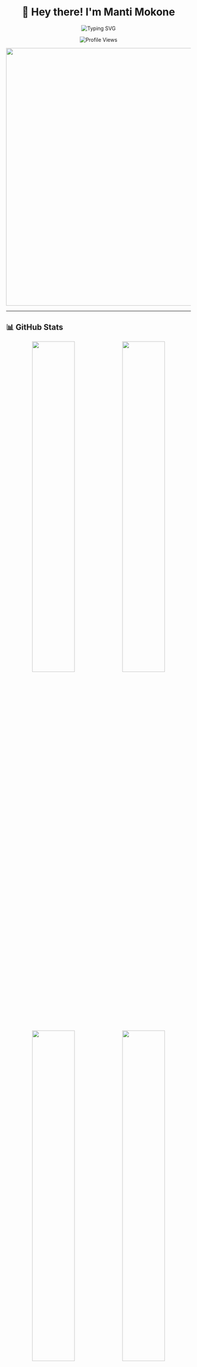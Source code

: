 <div align="center">

# 👋 Hey there! I'm Manti Mokone

<img src="https://readme-typing-svg.herokuapp.com?font=Fira+Code&size=32&duration=2800&pause=2000&color=A855F7&center=true&vCenter=true&width=600&lines=Computer+Science+Student;Software+Engineer;Offensive+Security+Enthusiast;Future+Cybersecurity+Engineer" alt="Typing SVG" />

![Profile Views](https://komarev.com/ghpvc/?username=Manti-techtalk&color=blueviolet&style=for-the-badge)

<img src="https://user-images.githubusercontent.com/74038190/212284100-561aa473-3905-4a80-b561-0d28506553ee.gif" width="700">

</div>

---

## 📊 GitHub Stats

<div align="center">

<img src="https://github-readme-stats.vercel.app/api?username=Manti-techtalk&show_icons=true&theme=radical&hide_border=true&count_private=true&bg_color=0D1117&title_color=A855F7&icon_color=A855F7&text_color=C9D1D9" width="48%" />
<img src="https://streak-stats.demolab.com?user=Manti-techtalk&theme=radical&hide_border=true&background=0D1117&ring=A855F7&fire=A855F7&currStreakLabel=A855F7" width="48%" />

<img src="https://github-readme-stats.vercel.app/api/top-langs/?username=Manti-techtalk&layout=compact&theme=radical&hide_border=true&bg_color=0D1117&title_color=A855F7&text_color=C9D1D9" width="48%" />
<img src="https://github-readme-activity-graph.vercel.app/graph?username=Manti-techtalk&theme=tokyo-night&hide_border=true&bg_color=0D1117&color=A855F7&line=A855F7&point=FFFFFF" width="48%" />

</div>

---

<img src="https://user-images.githubusercontent.com/74038190/212284115-f47cd8ff-2ffb-4b04-b5bf-4d1c14c0247f.gif" width="100%">

## 🚀 About Me

<img align="right" alt="Coding" width="400" src="https://user-images.githubusercontent.com/74038190/229223263-cf2e4b07-2615-4f87-9c38-e37600f8381a.gif">

### 💡 Who am I?

I'm **Manti Mokone**, a passionate **Computer Science student at St. Lawrence University**, living at the crossroads of **Software Engineering** and **Offensive Security**.

### ❤️ What Drives Me:

My heart beats for **Offensive Security** — breaking systems to understand them — but my hands are deep in **Software Engineering**, bringing real-world ideas to life through code.

### 🎯 My Vision:

To become a **Cybersecurity Engineer** who bridges the gap between development and hacking — protecting the systems I build from the attacks I can perform.

<br clear="right"/>

---

<img src="https://user-images.githubusercontent.com/74038190/212284115-f47cd8ff-2ffb-4b04-b5bf-4d1c14c0247f.gif" width="100%">

## 🏆 Skills & Technologies

### 💬 Languages

<p align="left">
  <img src="https://img.shields.io/badge/Python-3776AB?style=for-the-badge&logo=python&logoColor=white&labelColor=101010" alt="Python"/>
  <img src="https://img.shields.io/badge/Java-ED8B00?style=for-the-badge&logo=openjdk&logoColor=white&labelColor=101010" alt="Java"/>
  <img src="https://img.shields.io/badge/JavaScript-F7DF1E?style=for-the-badge&logo=javascript&logoColor=black&labelColor=101010" alt="JavaScript"/>
</p>

### 🧠 Frameworks & Tools

<p align="left">
  <img src="https://img.shields.io/badge/FastAPI-005571?style=for-the-badge&logo=fastapi&logoColor=white&labelColor=101010" alt="FastAPI"/>
  <img src="https://img.shields.io/badge/Django-092E20?style=for-the-badge&logo=django&logoColor=white&labelColor=101010" alt="Django"/>
  <img src="https://img.shields.io/badge/Next.js-000000?style=for-the-badge&logo=nextdotjs&logoColor=white&labelColor=101010" alt="Next.js"/>
  <img src="https://img.shields.io/badge/React-20232A?style=for-the-badge&logo=react&logoColor=61DAFB&labelColor=101010" alt="React"/>
  <img src="https://img.shields.io/badge/Node.js-339933?style=for-the-badge&logo=nodedotjs&logoColor=white&labelColor=101010" alt="Node.js"/>
  <img src="https://img.shields.io/badge/TailwindCSS-06B6D4?style=for-the-badge&logo=tailwindcss&logoColor=white&labelColor=101010" alt="TailwindCSS"/>
  <img src="https://img.shields.io/badge/Bootstrap-563D7C?style=for-the-badge&logo=bootstrap&logoColor=white&labelColor=101010" alt="Bootstrap"/>
</p>

### 🗄️ Databases

<p align="left">
  <img src="https://img.shields.io/badge/PostgreSQL-316192?style=for-the-badge&logo=postgresql&logoColor=white&labelColor=101010" alt="PostgreSQL"/>
  <img src="https://img.shields.io/badge/MongoDB-4EA94B?style=for-the-badge&logo=mongodb&logoColor=white&labelColor=101010" alt="MongoDB"/>
  <img src="https://img.shields.io/badge/SQL-4479A1?style=for-the-badge&logo=mysql&logoColor=white&labelColor=101010" alt="SQL"/>
</p>

### 🔐 Security

<table>
<tr>
<td width="33%" align="center">
<img src="https://user-images.githubusercontent.com/74038190/216649426-3a507286-0a93-4f04-be12-c6ae3b6a2fae.gif" width="60">
<br><strong>Network Hacking</strong>
</td>
<td width="33%" align="center">
<img src="https://user-images.githubusercontent.com/74038190/216649417-9acc58df-9186-4132-ad43-819a57babb67.gif" width="60">
<br><strong>Credentials Harvesting</strong>
</td>
<td width="33%" align="center">
<img src="https://user-images.githubusercontent.com/74038190/216649452-96debc8d-8f28-41e8-a4d9-f2a8380f53cb.gif" width="60">
<br><strong>Active Bruteforcing</strong>
<br><sub>(Kali Linux)</sub>
</td>
</tr>
</table>

---

<img src="https://user-images.githubusercontent.com/74038190/212284115-f47cd8ff-2ffb-4b04-b5bf-4d1c14c0247f.gif" width="100%">

## 🎓 Certifications

```yaml
📜 Cybersecurity & Networking:
   - Nmap, Wireshark, Network Devices
   - IP Addressing, Network Models
   - Platform: Cybrary
   
📜 Web Development:
   - Django, JavaScript, React.js, Java
   - Platform: Codecademy
   
⭐ Fun Fact:
   - I enjoy Capture The Flag (CTF) games! 🛡️💻
```

---

<img src="https://user-images.githubusercontent.com/74038190/212284115-f47cd8ff-2ffb-4b04-b5bf-4d1c14c0247f.gif" width="100%">

## 🏆 GitHub Trophies

<div align="center">

[![trophy](https://github-profile-trophy.vercel.app/?username=Manti-techtalk&theme=radical&no-frame=true&no-bg=true&row=1&column=7)](https://github.com/ryo-ma/github-profile-trophy)

</div>

---

<img src="https://user-images.githubusercontent.com/74038190/212284115-f47cd8ff-2ffb-4b04-b5bf-4d1c14c0247f.gif" width="100%">

## 💡 Let's Connect!

<div align="center">

💬 Always open to **collaboration** and **learning opportunities** — feel free to reach out!

<img src="https://user-images.githubusercontent.com/74038190/216644497-1951db19-8f3d-4e44-ac08-8e9d7e0d94a7.gif" width="200">

### *"Hack the system. Build the future."* 🛡️

<img src="https://capsule-render.vercel.app/api?type=waving&color=gradient&customColorList=6,11,20&height=170&section=footer&text=Thanks%20for%20visiting!&fontSize=42&fontColor=fff&animation=twinkling&fontAlignY=72"/>

</div>

---

<div align="center">
  
### 🐍 Contribution Snake

<picture>
  <source media="(prefers-color-scheme: dark)" srcset="https://raw.githubusercontent.com/Manti-techtalk/Manti-techtalk/output/github-contribution-grid-snake-dark.svg">
  <source media="(prefers-color-scheme: light)" srcset="https://raw.githubusercontent.com/Manti-techtalk/Manti-techtalk/output/github-contribution-grid-snake.svg">
  <img alt="github contribution grid snake animation" src="https://raw.githubusercontent.com/Manti-techtalk/Manti-techtalk/output/github-contribution-grid-snake.svg">
</picture>

</div>
